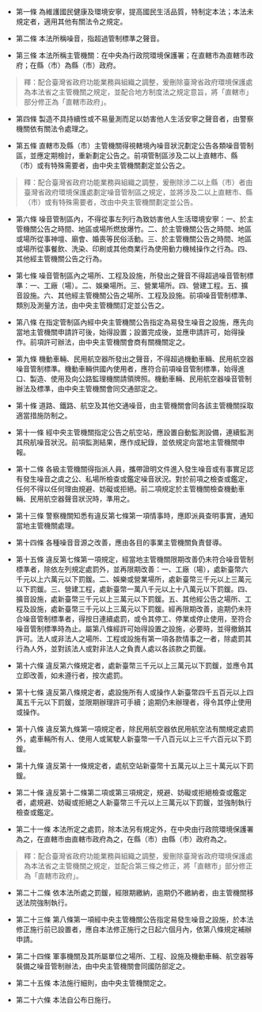 * 第一條 為維護國民健康及環境安寧，提高國民生活品質，特制定本法；本法未規定者，適用其他有關法令之規定。

* 第二條 本法所稱噪音，指超過管制標準之聲音。

* 第三條 本法所稱主管機關：在中央為行政院環境保護署；在直轄市為直轄市政府；在縣（市）為縣（市）政府。

> 釋：配合臺灣省政府功能業務與組織之調整，爰刪除臺灣省政府環境保護處為本法省之主管機關之規定，並配合地方制度法之規定意旨，將「直轄市」部分修正為「直轄市政府」。

* 第四條 製造不具持續性或不易量測而足以妨害他人生活安寧之聲音者，由警察機關依有關法令處理之。

* 第五條 直轄市及縣（市）主管機關得視轄境內噪音狀況劃定公告各類噪音管制區，並應定期檢討，重新劃定公告之。前項管制區涉及二以上直轄市、縣（市）或有特殊需要者，由中央主管機關劃定並公告之。

> 釋：配合臺灣省政府功能業務與組織之調整，爰刪除涉二以上縣（市）者由臺灣省政府環境保護處劃定噪音管制區之規定，並將涉及二以上直轄市、縣（市）或有特殊需要者，改由中央主管機關劃定並公告。

* 第六條 噪音管制區內，不得從事左列行為致妨害他人生活環境安寧：一、於主管機關公告之時間、地區或場所燃放爆竹。二、於主管機關公告之時間、地區或場所從事神壇、廟會、婚喪等民俗活動。三、於主管機關公告之時間、地區或場所從事餐飲、洗染、印刷或其他商業行為使用動力機械操作之行為。四、其他經主管機關公告之行為。

* 第七條 噪音管制區內之場所、工程及設施，所發出之聲音不得超過噪音管制標準：一、工廠（場）。二、娛樂場所。三、營業場所。四、營建工程。五、擴音設施。六、其他經主管機關公告之場所、工程及設施。前項噪音管制標準、類別及測量方法，由中央主管機關訂定並公告之。

* 第八條 在指定管制區內經中央主管機關公告指定為易發生噪音之設施，應先向當地主管機關申請許可後，始得設置；設置完成後，並應申請許可，始得操作。前項許可辦法，由中央主管機關會商有關機關定之。

* 第九條 機動車輛、民用航空器所發出之聲音，不得超過機動車輛、民用航空器噪音管制標準。機動車輛供國內使用者，應符合前項噪音管制標準，始得進口、製造、使用及向公路監理機關請領牌照。機動車輛、民用航空器噪音管制辦法及標準，由中央主管機關會同交通部定之。

* 第十條 道路、鐵路、航空及其他交通噪音，由主管機關會同各該主管機關採取適當措施防制之。

* 第十一條 經中央主管機關指定公告之航空站，應設置自動監測設備，連續監測其飛航噪音狀況。前項監測結果，應作成紀錄，並依規定向當地主管機關申報。

* 第十二條 各級主管機關得指派人員，攜帶證明文件進入發生噪音或有事實足認有發生噪音之虞之公、私場所檢查或鑑定噪音狀況。對於前項之檢查或鑑定，任何不得以任何理由規避、妨礙或拒絕。前二項規定於主管機關檢查機動車輛、民用航空器聲音狀況時，準用之。

* 第十三條 警察機關知悉有違反第七條第一項情事時，應即派員查明事實，通知當地主管機關處理。

* 第十四條 各種噪音音源之改善，應由各目的事業主管機關負責督導。

* 第十五條 違反第七條第一項規定，經當地主管機關限期改善仍未符合噪音管制標準者，除依左列規定處罰外，並再限期改善：一、工廠（場），處新臺幣六千元以上六萬元以下罰鍰。二、娛樂或營業場所，處新臺幣三千元以上三萬元以下罰鍰。三、營建工程，處新臺幣一萬八千元以上十八萬元以下罰鍰。四、擴音設施，處新臺幣三千元以上三萬元以下罰鍰。五、其他經公告之場所、工程及設施，處新臺幣三千元以上三萬元以下罰鍰。經再限期改善，逾期仍未符合噪音管制標準者，得按日連續處罰，或令其停工、停業或停止使用，至符合噪音管制標準時為止。屬第八條經許可始得設置之設施，必要時，並得撤銷其許可。法人或非法人之場所、工程或設施有第一項各款情事之一者，除處罰其行為人外，並對該法人或對非法人之負責人處以各該款之罰鍰。

* 第十六條 違反第六條規定者，處新臺幣三千元以上三萬元以下罰鍰，並應令其立即改善，如未遵行者，按次處罰。

* 第十七條 違反第八條規定者，處設施所有人或操作人新臺幣四千五百元以上四萬五千元以下罰鍰，並限期辦理許可手續；逾期仍未辦理者，得令其停止使用或操作。

* 第十八條 違反第九條第一項規定者，除民用航空器依民用航空法有關規定處罰外，處車輛所有人、使用人或駕駛人新臺幣一千八百元以上三千六百元以下罰鍰。

* 第十九條 違反第十一條規定者，處航空站新臺幣十五萬元以上三十萬元以下罰鍰。

* 第二十條 違反第十二條第二項或第三項規定，規避、妨礙或拒絕檢查或鑑定者，處規避、妨礙或拒絕之人新臺幣三千元以上三萬元以下罰鍰，並強制執行檢查或鑑定。

* 第二十一條 本法所定之處罰，除本法另有規定外，在中央由行政院環境保護署為之，在直轄市由直轄市政府為之，在縣（市）由縣（市）政府為之。

> 釋：配合臺灣省政府功能業務與組織之調整，爰刪除臺灣省政府環境保護處為本法省之主管機關之規定，並配合第三條之修正，將「直轄市」部分修正為「直轄市政府」。

* 第二十二條 依本法所處之罰鍰，經限期繳納，逾期仍不繳納者，由主管機關移送法院強制執行。

* 第二十三條 第八條第一項經中央主管機關公告指定易發生噪音之設施，於本法修正施行前已設置者，應自本法修正施行之日起六個月內，依第八條規定補辦申請。

* 第二十四條 軍事機關及其所屬單位之場所、工程、設施及機動車輛、航空器等裝備之噪音管制辦法，由中央主管機關會同國防部定之。

* 第二十五條 本法施行細則，由中央主管機關定之。

* 第二十六條 本法自公布日施行。

